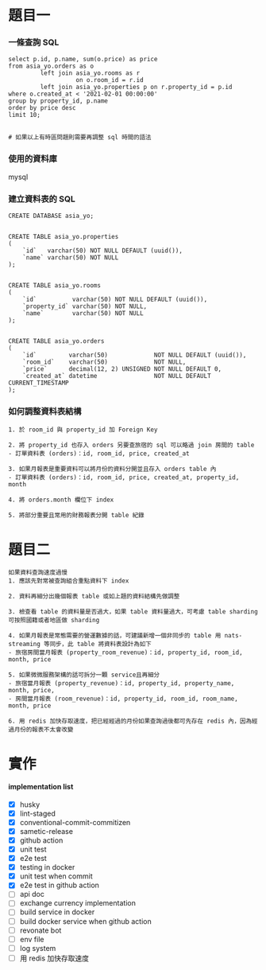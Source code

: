 # 題目一

### 一條查詢 SQL

```
select p.id, p.name, sum(o.price) as price
from asia_yo.orders as o
         left join asia_yo.rooms as r
                   on o.room_id = r.id
         left join asia_yo.properties p on r.property_id = p.id
where o.created_at < '2021-02-01 00:00:00'
group by property_id, p.name
order by price desc
limit 10;


# 如果以上有時區問題則需要再調整 sql 時間的語法
```

### 使用的資料庫

mysql

### 建立資料表的 SQL

```
CREATE DATABASE asia_yo;


CREATE TABLE asia_yo.properties
(
    `id`   varchar(50) NOT NULL DEFAULT (uuid()),
    `name` varchar(50) NOT NULL
);


CREATE TABLE asia_yo.rooms
(
    `id`          varchar(50) NOT NULL DEFAULT (uuid()),
    `property_id` varchar(50) NOT NULL,
    `name`        varchar(50) NOT NULL
);


CREATE TABLE asia_yo.orders
(
    `id`         varchar(50)             NOT NULL DEFAULT (uuid()),
    `room_id`    varchar(50)             NOT NULL,
    `price`      decimal(12, 2) UNSIGNED NOT NULL DEFAULT 0,
    `created_at` datetime                NOT NULL DEFAULT CURRENT_TIMESTAMP
);
```

### 如何調整資料表結構

```
1. 於 room_id 與 property_id 加 Foreign Key

2. 將 property_id 也存入 orders 另要查旅宿的 sql 可以略過 join 房間的 table
- 訂單資料表 (orders)：id, room_id, price, created_at

3. 如果月報表是重要資料可以將月份的資料分開並且存入 orders table 內
- 訂單資料表 (orders)：id, room_id, price, created_at, property_id, month

4. 將 orders.month 欄位下 index

5. 將部分重要且常用的財務報表分開 table 紀錄
```

# 題目二

```
如果資料查詢速度過慢
1. 應該先對常被查詢組合重點資料下 index

2. 資料再細分出幾個報表 table 或如上題的資料結構先做調整

3. 檢查看 table 的資料量是否過大，如果 table 資料量過大，可考慮 table sharding 可按照國籍或者地區做 sharding

4. 如果月報表是常態需要的營運數據的話，可建議新增一個非同步的 table 用 nats-streaming 等同步，此 table 將資料表設計為如下
- 旅宿房間當月報表 (property_room_revenue)：id, property_id, room_id, month, price

5. 如果微微服務架構的話可拆分一顆 service且再細分
- 旅宿當月報表 (property_revenue)：id, property_id, property_name, month, price,
- 房間當月報表 (room_revenue)：id, property_id, room_id, room_name, month, price

6. 用 redis 加快存取速度，把已經經過的月份如果查詢過後都可先存在 redis 內，因為經過月份的報表不太會改變
```

# 實作

#### implementation list

- [x] husky
- [x] lint-staged
- [x] conventional-commit-commitizen
- [x] sametic-release
- [x] github action
- [x] unit test
- [x] e2e test
- [x] testing in docker
- [x] unit test when commit
- [x] e2e test in github action
- [ ] api doc
- [ ] exchange currency implementation
- [ ] build service in docker
- [ ] build docker service when github action
- [ ] revonate bot
- [ ] env file
- [ ] log system
- [ ] 用 redis 加快存取速度
